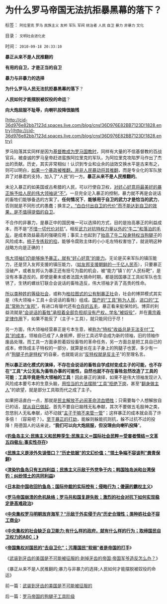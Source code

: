 # 为什么罗马帝国无法抗拒暴黑幕的落下？

标签： `阿拉里克` `罗马` `民族主义` `友邦` `军队` `军阀` `统治者` `人民` `自卫` `暴力` `非暴力` `文化` 

目录： `文明社会进化史`

时间： `2010-09-18 20:33:10`

**暴正从来不是人民推翻的**

**有用的自卫，才是正当的自卫**

**暴力与非暴力的选择**

**为什么罗马人民无法抗拒暴黑幕的落下**？

**人民如何才能摆脱被奴役的命运**？

**向大炮屈服不耻辱，向喇叭投降很脑残**

[http://cid-36d976e82bb7123d.spaces.live.com/blog/cns!36D976E82BB7123D!1828.entry](http://cid-36d976e82bb7123d.spaces.live.com/blog/cns!36D976E82BB7123D!1828.entry)

罗马陷落其实同样是因为[基督教成为罗马国教时](../../../2010/8/29/公有制革命成功了，不缺信仰了，罗马帝国灭亡了.md)，同样有大量的不信基督教的百战官兵，被虔诚的罗马皇帝赶进蛮族阿拉里克的军队，为阿拉里克攻陷罗马作出了杰出的贡献。历史，其实非常相似！认识到专业和业余的战效交换水平是古来有之，则可以明白，[如果一个暴政被推翻，并非人民暴动将其推翻](../../../2010/3/21/中国的民主要慢慢来！摸着石头过河是真理！.md)，而是专业化的军队放弃了对暴君的支持，加入了“人民”的一方。**暴正从来不是人民推翻的**。

未沦入暴正的如美国或古希腊的人民，可以行使自卫权，[对好心好意将最美好的暴正施予给人民的伟大领袖说“不”](../../../2009/10/17/人权是经济学概念.md)。一旦完全沦入暴正的控制，暴力就不再是会说话的畜牲们能够备选的方案了。**任何情况下**，**能够用于自卫的武力才是恰当的武力**，否则就是不同形式的愚蠢；换言之[，“白白付出自卫的代价”而不能达到自卫的效果，是不值得提倡的自卫](../../../2010/8/1/人权法学并不关心“正义”;美国人权法则和枪械管制.md)。

不合作的非暴力，是暴正中的国民唯一可以选择的方式，目的是抬高暴正的利益成本，而不是“[不惜一切代价对抗](../../../2010/4/15/“反对派”不是“对抗派”.md)”。相反[武力对抗特权力量以外的“牛二”和落泊的毛左](../../../2009/7/15/为什么反左就是反腐败？反毛左反腐效益最高？.md)，是成本效益最高的强硬应用；事实上也起到了[抬高了牛二投身特权当狗腿子](../../../2010/2/1/老百姓不是邪恶的免疫体.md)的风险成本。[柿子专拣软的掐](../../../2009/8/25/柿子宜拣软的捏.md)，能够令腐败主体的小小毛左特权害怕了，就说明这种战略方向是正确的！

[伟大领袖们仍能够施予暴正，就有“好心好意”的能力](../../../2009/9/3/谁主张谁维护，妥协是实力平衡的结果.md)。无论是买来军队的镇压能力，还是贷入友邦支援的镇压能力，（[如友邦支援朝鲜的一千亿人民币](../../../2010/6/24/支持朝鲜得到了什么？失去了什么？多大的代价？.md)），只要暴正没破产，或者友邦认为暴正还有扭亏为盈的机会，被“能力”镇丫的“人民标靶”，是没有本事造反的。即使是秦末或者法国大搞命时期，都是因国暴正工具如军队也生锈了，生锈的螺丝钉联合会说话的畜牲造反，伟大领袖才丢了高贵的性命。

[所以类种姓的等级社会](../../../2010/5/26/国家主义是类种姓制度的孪生形态.md)，或称为[柏拉图式的公有制暴正社](../../../2010/8/6/古希腊动荡时期的“反动派”是平民“民主”.md)会，社会的博羿模式其实是（伟大领袖＋工具＋会说话的畜牲）组成。[国产的“工具”称为人民](../../../2010/5/20/人民领袖人民爱，人民领袖爱人民.md)，[进口的“工具”常称为“友邦”](../../../2010/9/4/罗马皇帝的民族主义面子战争.md)，有进口有替代还有[仓存的五毛](../../../2009/10/25/特权卫士生产线和怪胎民主派.md)，暴正看来挺保险的。博弈的利益流就是[“会说话的畜牲”承担着全部负担却没有产权，学名“被奴役”](../../../2010/3/15/没有自治就无所谓民主.md)，并在[黄宗羲定律作用](../../../2009/7/30/黄宗羲定律之体制内特权对国民利益的侵蚀.md)下，如果不能反了（主子＋工具），就只能同归于尽！

另一方面，伟大领袖经营暴正是亏本生意，被[称为“特权”收益总是无法支付“工具”的成本](../../../2009/5/14/权力经营的风险和成本.md)，领袖自已成了人身抵押，部分工具迟早会成为新的领袖，旧的领袖作废品处理。而工具一方面承担着奴役畜牲的革命任务，另一方面总是把工具自已的成本，修饰成主子特权的一部分，就算是长在主子身上的狗腿子也罢，多少有一点“[狗腿子也是特权](../../../2009/8/11/改革攻坚的雷区，坚在那里？危险在那里？.md)”的自豪，也就能说出“[反特权就是反主子](../../../2009/8/28/对事勿对人，反特权不要专反“人”.md)”的至理名言。

**所以暴正进化模式的演绎，不存在会说话的畜牲自学成材变成主子的可能，也不存在“工具”大公无私为畜牲办事的可能性，自然也就不存在畜牲忽然改造了工具的可能**；**工具毕竟是伟大领袖的工具**！因此暴正的演绎，如果不是伟大领袖发现计入风险成本要亏本的生意头脑，[用恰当的方法摆脱“工具”拒绝下岗](../../../2010/9/6/“波斯未灭，何以减薪”.md)，甚至“[翻身做主人](../../../2009/8/8/抵扣工人收入的“工人翻身做了企业的主人”.md)”的欲望，就是部分工具取而代之成了主子。

如果把话直白一点，那就是[民主解放不必闹革命流血牺牲](../../../2010/1/9/revolution不是革命，不需要流血牺牲.md)；只需要每个人想解放自已的话，[就从自已做起](../../../2010/2/26/中国的民主只不过就是从自已做起，从现在做起.md)，首先不要自已脑残无私奉献，其次不要做五毛股神之类，忽悠别人无私奉献，动不动就“[主子干嘛不来管一管](../../../2010/9/14/股票市场价格陪审团！.md)”；这样暴正的成本就会高了许多倍！（容易吧？）。[至于暴正的打劫](../../../2010/1/11/当爱国成为一种消费.md)，能躲则躲能抗则抗，躲不过抗不过的投降！用德国人的话来说，“**我们可以向大炮屈服，但没理由向喇叭投降**”。

《[**钓鱼岛主义;民族主义和民粹孪生;民族主义＝国际社会民粹＝受害者情结＝文革五四极左;事实性存在**](http://blog.sina.com.cn/s/blog_5563a64d0100l65z.html)》

《[**民族主义是涉外失误借口？“历史依据”的文幻价值；“领土争端不容谈判”粪青保鲜**](../../../2010/9/16/钓鱼岛主义的文学价值和粪青保鲜.md)》

《[**渲染钓鱼岛只有五四利益；民族主义示敌于外党争于内；韩国独岛派和台湾保钓；纠纷领土的共同利益**](http://cid-36d976e82bb7123d.spaces.live.com/blog/cns!36D976E82BB7123D!1822.entry)》

《[**日本助中国收回钓鱼岛；国际仲裁的实际控有；侵略行为；傻逼的霸权主义**](../../../2010/9/16/侵略的定义；日本向美国宣战，中国将收回钓鱼岛.md)》

《[**罗马帝国崩溃的危机脉络；罗马共和国复辟失败；激烈的社会对抗下如何实现稳定是高难政治**](../../../2010/9/14/元老院复辟罗马共和国失败.md)》

《[**中央集权罗马明朝放弃海军？“示敌于外实侵于内”历史合理性；类种姓社会不容工商业**](../../../2010/9/15/罗马象明朝放弃海军；“卧榻之侧岂容资本家酣睡”.md)》

《[**中央集权的社会缺乏自卫能力;有什么样的政府，就有什么样的行为；取缔国民自卫权力的ABC；》**](../../../2010/9/15/中央集权的帝国社会缺乏自卫能力.md)

《[**帝国集权对国民的“去自卫化”；污蔑国民“软弱”者是帝国的打手**](../../../2010/9/15/帝国集权对国民的“去自卫化”.md)》

《[武装到牙齿的美国是不可能被征服的;剥掉牙齿的帝国;帝国军爷造反怎么办？](../../../2010/9/18/武装到牙齿的美国是不可能被征服的.md)》

《暴正从来不是人民推翻的;暴力与非暴力的选择;人民如何才能摆脱被奴役的命运》



前一篇：[武装到牙齿的美国是不可能被征服的](../../../2010/9/18/武装到牙齿的美国是不可能被征服的.md)

后一篇：[罗马帝国的狗腿子工具阶级](../../../2010/9/18/罗马帝国的狗腿子工具阶级.md)